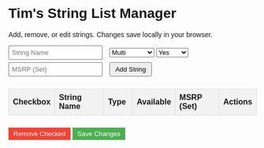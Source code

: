 <html lang="en">
<head>
  <meta charset="UTF-8">
  <meta name="viewport" content="width=device-width, initial-scale=1.0">
  <title>Brownies String Manager</title>
  <style>
    body { font-family: Arial, sans-serif; margin: 20px; }
    table { border-collapse: collapse; width: 100%; margin-bottom: 20px; }
    th, td { border: 1px solid #ddd; padding: 8px; text-align: left; }
    th { background-color: #f2f2f2; cursor: pointer; }
    th:hover { background-color: #ddd; }
    form { margin-bottom: 20px; }
    input[type="text"] { margin-right: 10px; padding: 5px; }
    button { padding: 5px 10px; margin: 5px 0; }
    .remove-btn { background-color: #f44336; color: white; border: none; cursor: pointer; }
    .save-btn { background-color: #4CAF50; color: white; border: none; cursor: pointer; }
    .sort-arrow { margin-left: 5px; }
  </style>
</head>
<body>
  <h1>Tim's String List Manager</h1>
  <p>Add, remove, or edit strings. Changes save locally in your browser.</p>

  <form id="addForm">
    <input type="text" id="stringName" placeholder="String Name" required>
    <select id="type">
      <option value="Multi">Multi</option>
      <option value="Syn">Syn</option>
      <option value="Poly">Poly</option>
      <option value="Natural Gut">Natural Gut</option>
    </select>
    <select id="available">
      <option value="Yes">Yes</option>
      <option value="No">No</option>
      <option value="Limited">Limited</option>
    </select>
    <input type="text" id="msrp" placeholder="MSRP (Set)" required>
    <button type="submit">Add String</button>
  </form>

  <table id="stringTable">
    <thead>
      <tr>
        <th>Checkbox</th>
        <th onclick="sortTable(1)">String Name<span id="sortNameArrow" class="sort-arrow"></span></th>
        <th onclick="sortTable(2)">Type<span id="sortTypeArrow" class="sort-arrow"></span></th>
        <th>Available</th>
        <th>MSRP (Set)</th>
        <th>Actions</th>
      </tr>
    </thead>
    <tbody>
      <!-- Strings will be loaded here -->
    </tbody>
  </table>

  <button class="remove-btn" onclick="removeChecked()">Remove Checked</button>
  <button class="save-btn" onclick="saveChanges()">Save Changes</button>

  <script>
    let strings = JSON.parse(localStorage.getItem('timStringList')) || [
      { name: "Wilson NXT", type: "Multi", available: "Yes", msrp: "$19.95" },
      { name: "Tecnifibre NRG2", type: "Multi", available: "Yes", msrp: "$19.95" },
      { name: "Babolat Xcel", type: "Multi", available: "Yes", msrp: "$18.95" },
      { name: "Tecnifibre X-One Biphase", type: "Multi", available: "Yes", msrp: "$21.95" },
      { name: "Head Velocity MLT", type: "Multi", available: "Yes", msrp: "$11.95" },
      { name: "Wilson Sensation", type: "Multi", available: "Limited", msrp: "$9.95 (est.)" },
      { name: "Wilson Super Spin", type: "Multi", available: "No", msrp: "$10.00 (est.)" },
      { name: "Wilson Synthetic Gut Extreme", type: "Syn", available: "Yes", msrp: "$7.95" },
      { name: "Wilson Synthetic Gut Power", type: "Syn", available: "Yes", msrp: "$6.95" },
      { name: "Prince Synthetic Gut with Duraflex", type: "Syn", available: "Yes", msrp: "$7.95" },
      { name: "Head Synthetic Gut PPS", type: "Syn", available: "Yes", msrp: "$7.50" },
      { name: "Gamma Synthetic Gut", type: "Syn", available: "Yes", msrp: "$6.95" },
      { name: "Babolat Synthetic Gut", type: "Syn", available: "Yes", msrp: "$6.50" },
      { name: "Babolat N.Vy", type: "Syn", available: "Limited", msrp: "$7.95 (est.)" },
      { name: "Babolat SpiralTek", type: "Syn", available: "Yes", msrp: "$5.95" },
      { name: "Luxilon ALU Power", type: "Poly", available: "Yes", msrp: "$17.95" },
      { name: "Solinco Hyper-G", type: "Poly", available: "Yes", msrp: "$11.95" },
      { name: "Babolat RPM Blast", type: "Poly", available: "Yes", msrp: "$17.95" },
      { name: "Solinco Tour Bite", type: "Poly", available: "Yes", msrp: "$11.95" },
      { name: "Head Lynx Edge", type: "Poly", available: "Yes", msrp: "$11.95" },
      { name: "Head Sonic Pro", type: "Poly", available: "Yes", msrp: "$10.95" },
      { name: "Yonex Poly Tour Pro", type: "Poly", available: "Yes", msrp: "$12.95" },
      { name: "Tecnifibre Black Code", type: "Poly", available: "Yes", msrp: "$12.95" },
      { name: "Luxilon ALU Power Soft", type: "Poly", available: "Yes", msrp: "$17.95" },
      { name: "Wilson PolyLast", type: "Poly", available: "No", msrp: "$8.00 (est.)" },
      { name: "Babolat Pro Hurricane", type: "Poly", available: "Yes", msrp: "$9.95" },
      { name: "Babolat VS Touch", type: "Natural Gut", available: "Yes", msrp: "$45.95" },
      { name: "Natural Gut (Other Brands)", type: "Natural Gut", available: "Yes", msrp: "$42.00 (avg.)" }
    ];

    let sortDirection = { 1: 'asc', 2: 'asc' }; // Column 1 (Name), Column 2 (Type)

    function renderTable() {
      const tbody = document.querySelector('#stringTable tbody');
      tbody.innerHTML = '';
      strings.forEach((str, index) => {
        const tr = document.createElement('tr');
        tr.innerHTML = `
          <td><input type="checkbox" class="checkbox" data-index="${index}"></td>
          <td contenteditable="true" data-field="name">${str.name}</td>
          <td contenteditable="true" data-field="type">${str.type}</td>
          <td contenteditable="true" data-field="available">${str.available}</td>
          <td contenteditable="true" data-field="msrp">${str.msrp}</td>
          <td><button onclick="deleteRow(${index})">Delete</button></td>
        `;
        tbody.appendChild(tr);
      });
      updateSortArrows();
    }

    function sortTable(columnIndex) {
      const direction = sortDirection[columnIndex] === 'asc' ? 'desc' : 'asc';
      sortDirection[columnIndex] = direction;

      strings.sort((a, b) => {
        const valueA = columnIndex === 1 ? a.name.toLowerCase() : a.type.toLowerCase();
        const valueB = columnIndex === 1 ? b.name.toLowerCase() : b.type.toLowerCase();
        if (direction === 'asc') {
          return valueA.localeCompare(valueB);
        } else {
          return valueB.localeCompare(valueA);
        }
      });

      localStorage.setItem('timStringList', JSON.stringify(strings));
      renderTable();
    }

    function updateSortArrows() {
      const nameArrow = document.getElementById('sortNameArrow');
      const typeArrow = document.getElementById('sortTypeArrow');
      nameArrow.textContent = sortDirection[1] === 'asc' ? ' ↑' : ' ↓';
      typeArrow.textContent = sortDirection[2] === 'asc' ? ' ↑' : ' ↓';
    }

    function addString(e) {
      e.preventDefault();
      const newString = {
        name: document.getElementById('stringName').value,
        type: document.getElementById('type').value,
        available: document.getElementById('available').value,
        msrp: document.getElementById('msrp').value
      };
      strings.push(newString);
      localStorage.setItem('timStringList', JSON.stringify(strings));
      renderTable();
      addForm.reset();
    }

    function removeChecked() {
      const checkboxes = document.querySelectorAll('.checkbox:checked');
      const indices = Array.from(checkboxes).map(cb => parseInt(cb.dataset.index)).sort((a, b) => b - a);
      indices.forEach(index => strings.splice(index, 1));
      localStorage.setItem('timStringList', JSON.stringify(strings));
      renderTable();
    }

    function deleteRow(index) {
      strings.splice(index, 1);
      localStorage.setItem('timStringList', JSON.stringify(strings));
      renderTable();
    }

    function saveChanges() {
      const rows = document.querySelectorAll('#stringTable tbody tr');
      rows.forEach((row, index) => {
        const fields = row.querySelectorAll('[data-field]');
        fields.forEach(field => {
          strings[index][field.dataset.field] = field.textContent.trim();
        });
      });
      localStorage.setItem('timStringList', JSON.stringify(strings));
      alert('Changes saved!');
    }

    const addForm = document.getElementById('addForm');
    addForm.addEventListener('submit', addString);

    renderTable();
  </script>
</body>
</html>
